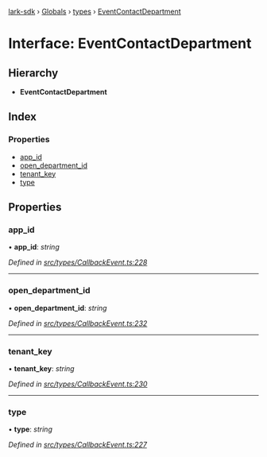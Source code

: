 [lark-sdk](../README.md) › [Globals](../globals.md) › [types](../modules/types.md) › [EventContactDepartment](types.eventcontactdepartment.md)

# Interface: EventContactDepartment

## Hierarchy

* **EventContactDepartment**

## Index

### Properties

* [app_id](types.eventcontactdepartment.md#app_id)
* [open_department_id](types.eventcontactdepartment.md#open_department_id)
* [tenant_key](types.eventcontactdepartment.md#tenant_key)
* [type](types.eventcontactdepartment.md#type)

## Properties

###  app_id

• **app_id**: *string*

*Defined in [src/types/CallbackEvent.ts:228](https://github.com/TbhT/lark-sdk/blob/5ecb791/src/types/CallbackEvent.ts#L228)*

___

###  open_department_id

• **open_department_id**: *string*

*Defined in [src/types/CallbackEvent.ts:232](https://github.com/TbhT/lark-sdk/blob/5ecb791/src/types/CallbackEvent.ts#L232)*

___

###  tenant_key

• **tenant_key**: *string*

*Defined in [src/types/CallbackEvent.ts:230](https://github.com/TbhT/lark-sdk/blob/5ecb791/src/types/CallbackEvent.ts#L230)*

___

###  type

• **type**: *string*

*Defined in [src/types/CallbackEvent.ts:227](https://github.com/TbhT/lark-sdk/blob/5ecb791/src/types/CallbackEvent.ts#L227)*
